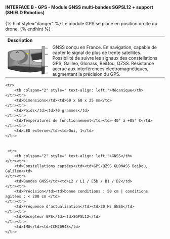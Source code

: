 #### INTERFACE B - GPS - Module GNSS multi-bandes SGPSL12 + support (SHIELD Robotics)

{% hint style="danger" %}
Le module GPS se place en position droite du drone.
{% endhint %}


<table style=" text-align: left;">
    <tr>
        <th colspan="2" >Description</th>
    </tr>
    <tr>
        <td><img src="../../../gitbook/images/INTERFACE/INTERFACEB/GPS/GPS_SHIELD.png" width="1000"></td>
        <td>GNSS conçu en France. En navigation, capable de capter le signal de plus de trente satellites.
            Possibilité de suivre les signaux des constellations GPS, Galileo, Glonass, BeiDou, QZSS. 
            Résistance accrue aux interférences électromagnétiques, augmentant la précision du GPS.</td>
    </tr>
</table>


<table>


    <tr>
        <th colspan="2" style=" text-align: left;">Mécanique</th>
    </tr><tr>
        <td>Dimensions</td><td>60 x 60 x 25 mm</td>
    </tr><tr>
        <td>Poids</td><td>70 grammes</td>
    </tr><tr>
        <td>Températures de fonctionnement</td><td>-40° à +85° C</td>
    </tr><tr>
        <td>LED externe</td><td>Oui, 1</td>
    </tr>


     <tr>
        <th colspan="2" style=" text-align: left;">GNSS</th>
    </tr><tr>
        <td>Constellations captées</td><td>GPS/QZSS GLONASS BeiDou, Galileo</td>
    </tr><tr>
        <td>Bandes GNSS</td><td>L2 / L1 / E5b / B1 / B2</td>
    </tr><tr>
        <td>Précision</td><td>bonne conditions : 50 cm | conditions agitées : < 200 cm </td>
    </tr><tr>
        <td>Fréquence d'actualisation</td><td>20 Hz GNSS</td>
    </tr><tr>
        <td>Récepteur GPS</td><td>SGPSL12</td>
    </tr><tr>
        <td>IMU</td><td>ICM20948</td>
    </tr>

</table>
